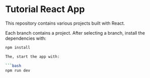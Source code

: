 # Tutorial React App

This repository contains various projects built with React.

Each branch contains a project. After selecting a branch, install the dependencies with:

```bash
npm install

The, start the app with:

```bash
npm run dev
